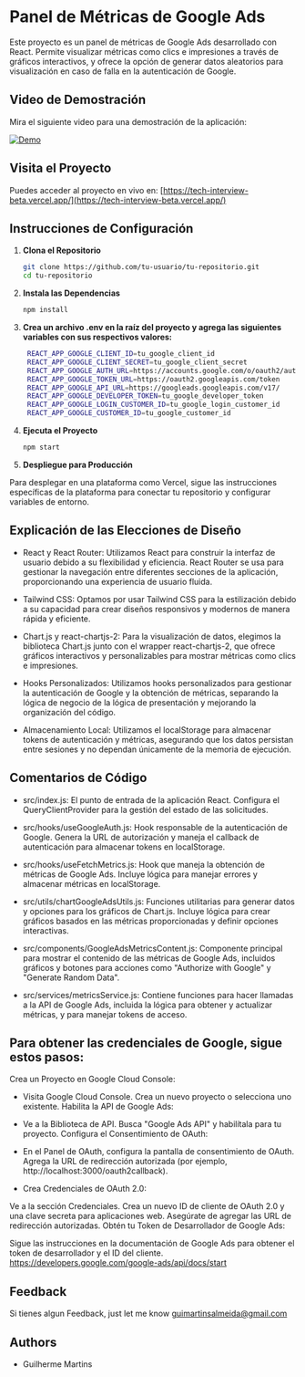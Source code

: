 # Panel de Métricas de Google Ads

Este proyecto es un panel de métricas de Google Ads desarrollado con React. Permite visualizar métricas como clics e impresiones a través de gráficos interactivos, y ofrece la opción de generar datos aleatorios para visualización en caso de falla en la autenticación de Google.

## Video de Demostración

Mira el siguiente video para una demostración de la aplicación:

[![Demo](https://img.youtube.com/vi/qZasMI78HQo/maxresdefault.jpg)](https://youtu.be/qZasMI78HQo)


## Visita el Proyecto

Puedes acceder al proyecto en vivo en: [https://tech-interview-beta.vercel.app/](https://tech-interview-beta.vercel.app/)

## Instrucciones de Configuración

1. **Clona el Repositorio**

   ```bash
   git clone https://github.com/tu-usuario/tu-repositorio.git
   cd tu-repositorio
2. **Instala las Dependencias**
   ```bash
   npm install

3. **Crea un archivo .env en la raíz del proyecto y agrega las siguientes variables con sus respectivos valores:**
   ```bash
    REACT_APP_GOOGLE_CLIENT_ID=tu_google_client_id
    REACT_APP_GOOGLE_CLIENT_SECRET=tu_google_client_secret
    REACT_APP_GOOGLE_AUTH_URL=https://accounts.google.com/o/oauth2/auth
    REACT_APP_GOOGLE_TOKEN_URL=https://oauth2.googleapis.com/token
    REACT_APP_GOOGLE_API_URL=https://googleads.googleapis.com/v17/
    REACT_APP_GOOGLE_DEVELOPER_TOKEN=tu_google_developer_token
    REACT_APP_GOOGLE_LOGIN_CUSTOMER_ID=tu_google_login_customer_id
    REACT_APP_GOOGLE_CUSTOMER_ID=tu_google_customer_id

4. **Ejecuta el Proyecto**
   ```bash
   npm start

5. **Despliegue para Producción**

Para desplegar en una plataforma como Vercel, sigue las instrucciones específicas de la plataforma para conectar tu repositorio y configurar variables de entorno.

## Explicación de las Elecciones de Diseño

- React y React Router: Utilizamos React para construir la interfaz de usuario debido a su flexibilidad y eficiencia. React Router se usa para gestionar la navegación entre diferentes secciones de la aplicación, proporcionando una experiencia de usuario fluida.

- Tailwind CSS: Optamos por usar Tailwind CSS para la estilización debido a su capacidad para crear diseños responsivos y modernos de manera rápida y eficiente.

- Chart.js y react-chartjs-2: Para la visualización de datos, elegimos la biblioteca Chart.js junto con el wrapper react-chartjs-2, que ofrece gráficos interactivos y personalizables para mostrar métricas como clics e impresiones.

- Hooks Personalizados: Utilizamos hooks personalizados para gestionar la autenticación de Google y la obtención de métricas, separando la lógica de negocio de la lógica de presentación y mejorando la organización del código.

- Almacenamiento Local: Utilizamos el localStorage para almacenar tokens de autenticación y métricas, asegurando que los datos persistan entre sesiones y no dependan únicamente de la memoria de ejecución.


## Comentarios de Código

- src/index.js: El punto de entrada de la aplicación React. Configura el QueryClientProvider para la gestión del estado de las solicitudes.

- src/hooks/useGoogleAuth.js: Hook responsable de la autenticación de Google. Genera la URL de autorización y maneja el callback de autenticación para almacenar tokens en localStorage.

- src/hooks/useFetchMetrics.js: Hook que maneja la obtención de métricas de Google Ads. Incluye lógica para manejar errores y almacenar métricas en localStorage.

- src/utils/chartGoogleAdsUtils.js: Funciones utilitarias para generar datos y opciones para los gráficos de Chart.js. Incluye lógica para crear gráficos basados en las métricas proporcionadas y definir opciones interactivas.

- src/components/GoogleAdsMetricsContent.js: Componente principal para mostrar el contenido de las métricas de Google Ads, incluidos gráficos y botones para acciones como "Authorize with Google" y "Generate Random Data".

- src/services/metricsService.js: Contiene funciones para hacer llamadas a la API de Google Ads, incluida la lógica para obtener y actualizar métricas, y para manejar tokens de acceso.



## Para obtener las credenciales de Google, sigue estos pasos:

Crea un Proyecto en Google Cloud Console:

- Visita Google Cloud Console.
  Crea un nuevo proyecto o selecciona uno existente.
   Habilita la API de Google Ads:

- Ve a la Biblioteca de API.
  Busca "Google Ads API" y habilítala para tu proyecto.
  Configura el Consentimiento de OAuth:

- En el Panel de OAuth, configura la pantalla de consentimiento de OAuth.
  Agrega la URL de redirección autorizada (por ejemplo, http://localhost:3000/oauth2callback).
- Crea Credenciales de OAuth 2.0:

Ve a la sección Credenciales.
Crea un nuevo ID de cliente de OAuth 2.0 y una clave secreta para aplicaciones web.
Asegúrate de agregar las URL de redirección autorizadas.
Obtén tu Token de Desarrollador de Google Ads:

Sigue las instrucciones en la documentación de Google Ads para obtener el token de desarrollador y el ID del cliente.
https://developers.google.com/google-ads/api/docs/start

## Feedback

Si tienes algun Feedback, just let me know guimartinsalmeida@gmail.com


## Authors

- Guilherme Martins

